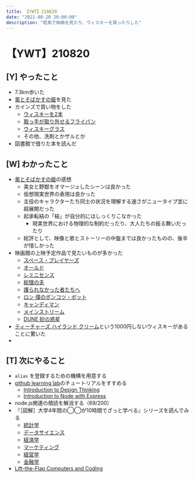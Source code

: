 ```yaml
---
title: 【YWT】210820
date: "2021-08-20 20:00:00"
description: "昭島で映画を見たり、ウィスキーを買ったりした"
---
```


# 【YWT】210820

## [Y] やったこと

- 7.3km歩いた
- [竜とそばかすの姫](https://twitter.com/camomile_cafe/status/1428542913831608324?s=20)を見た
- カインズで買い物をした
  - [ウィスキーを2本](https://twitter.com/camomile_cafe/status/1428592668116873219?s=20)
  - [取っ手が取り外せるフライパン](https://twitter.com/camomile_cafe/status/1428598903532756994?s=20)
  - [ウィスキーグラス](https://twitter.com/camomile_cafe/status/1428604089483464704?s=20)
  - その他、洗剤とかザルとか
- 図書館で借りた本を読んだ

## [W] わかったこと

- [竜とそばかすの姫](https://twitter.com/camomile_cafe/status/1428542913831608324?s=20)の感想
  - 美女と野獣をオマージュしたシーンは良かった
  - 仮想現実世界の表現は良かった
  - 主役のキャラクターたち同士の状況を理解する速さがニュータイプ並に超展開だった
  - 起承転結の「結」が自分的にはしっくりこなかった
    - 現実世界における物理的な制約だったり、大人たちの振る舞いだったり
  - 総評として、映像と歌とストーリーの中盤までは良かったものの、後半が惜しかった
- 映画館の上映予定作品で見たいものが多かった
  - [スペース・プレイヤーズ](https://wwws.warnerbros.co.jp/space-players/)
  - [オールド](https://old-movie.jp/)
  - [レミニセンス](https://wwws.warnerbros.co.jp/reminiscence-movie/index.html)
  - [総理の夫](https://first-gentleman.jp/)
  - [護られなかった者たちへ](https://movies.shochiku.co.jp/mamorare/)
  - [ロン 僕のポンコツ・ボット](https://www.20thcenturystudios.jp/movie/ron.html)
  - [キャンディマン](https://www.universalpictures.jp/micro/candyman)
  - [メインストリーム](https://happinet-phantom.com/mainstream/)
  - [DUNE 砂の惑星](https://wwws.warnerbros.co.jp/dune-movie/)
- [ティーチャーズ ハイランド クリーム](https://www.amazon.co.jp/dp/B001TP4S26)という1000円しないウィスキーがあることに驚いた
- 

## [T] 次にやること

- `alias` を登録するための機構を用意する
- [github learning lab](https://lab.github.com/githubtraining)のチュートリアルをすすめる
  - [Introduction to Design Thinking](https://lab.github.com/githubtraining/introduction-to-design-thinking)
  - [Introduction to Node with Express](https://lab.github.com/everydeveloper/introduction-to-node-with-express)
- node.js関連の積読を解消する（69/200）
- 『［図解］大学4年間の◯◯が10時間でざっと学べる』シリーズを読んでみる
  - [統計学](https://www.amazon.co.jp/dp/B07PXB4NN9)
  - [データサイエンス](https://www.amazon.co.jp/dp/B07XNW3TQM)
  - [経済学](https://www.amazon.co.jp/dp/B01KNLFHH6)
  - [マーケティング](https://www.amazon.co.jp/dp/B07BNC2SV3)
  - [経営学](https://www.amazon.co.jp/dp/B071SKDF3L)
  - [金融学](https://www.amazon.co.jp/dp/B07BB6Z7FW)
- [Lift-the-Flap Computers and Coding](https://www.amazon.co.jp/dp/1409591514)
